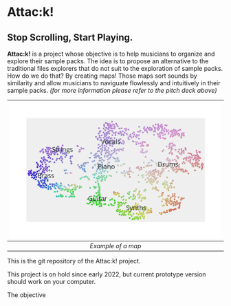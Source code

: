 # Attac:k!
## Stop Scrolling, Start Playing.

**Attac:k!** is a project whose objective is to help musicians to organize and explore their sample packs. The idea is to propose an alternative to the traditional files explorers that do not suit to the exploration of sample packs. How do we do that? By creating maps! Those maps sort sounds by similarity and allow musicians to naviguate flowlessly and intuitively in their sample packs. *(for more information please refer to the pitch deck above)*

| ![Map example](images/map.png) | 
|:--:| 
| *Example of a map* |

This is the git repository of the Attac:k! project.

This project is on hold since early 2022, but current prototype version should work on your computer.

The objective